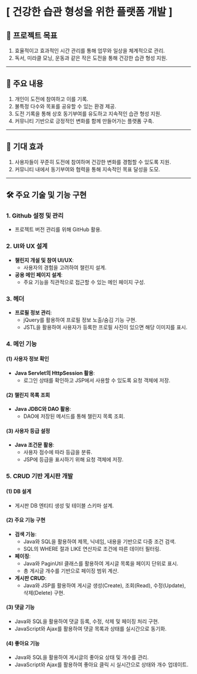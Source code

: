 # **[ 건강한 습관 형성을 위한 플랫폼 개발 ]**

## 🎯 프로젝트 목표
1. 효율적이고 효과적인 시간 관리를 통해 업무와 일상을 체계적으로 관리.
2. 독서, 미라클 모닝, 운동과 같은 작은 도전을 통해 건강한 습관 형성 지원.

---

## 📌 주요 내용
1. 개인이 도전에 참여하고 이를 기록.
2. 불특정 다수와 목표를 공유할 수 있는 환경 제공.
3. 도전 기록을 통해 상호 동기부여를 유도하고 지속적인 습관 형성 지원.
4. 커뮤니티 기반으로 긍정적인 변화를 함께 만들어가는 플랫폼 구축.

---

## 🌟 기대 효과
1. 사용자들이 꾸준히 도전에 참여하며 건강한 변화를 경험할 수 있도록 지원.
2. 커뮤니티 내에서 동기부여와 협력을 통해 지속적인 목표 달성을 도모.

---

## 🛠️ 주요 기술 및 기능 구현

### 1. **Github 설정 및 관리**
- 프로젝트 버전 관리를 위해 GitHub 활용.

### 2. **UI와 UX 설계**
- **챌린지 개설 및 참여 UI/UX**:
  - 사용자의 경험을 고려하여 챌린지 설계.
- **공용 메인 페이지 설계**:
  - 주요 기능을 직관적으로 접근할 수 있는 메인 페이지 구성.

### 3. **헤더**
- **프로필 정보 관리**:
  - jQuery를 활용하여 프로필 정보 노출/숨김 기능 구현.
  - JSTL을 활용하여 사용자가 등록한 프로필 사진이 있으면 해당 이미지를 표시.

### 4. **메인 기능**
#### (1) 사용자 정보 확인
- **Java Servlet의 HttpSession 활용**:
  - 로그인 상태를 확인하고 JSP에서 사용할 수 있도록 요청 객체에 저장.

#### (2) 챌린지 목록 조회
- **Java JDBC와 DAO 활용**:
  - DAO에 저장된 메서드를 통해 챌린지 목록 조회.

#### (3) 사용자 등급 설정
- **Java 조건문 활용**:
  - 사용자 점수에 따라 등급을 분류.
  - JSP에 등급을 표시하기 위해 요청 객체에 저장.

### 5. **CRUD 기반 게시판 개발**
#### (1) DB 설계
- 게시판 DB 엔티티 생성 및 테이블 스키마 설계.

#### (2) 주요 기능 구현
- **검색 기능**:
  - Java와 SQL을 활용하여 제목, 닉네임, 내용을 기반으로 다중 조건 검색.
  - SQL의 WHERE 절과 LIKE 연산자로 조건에 따른 데이터 필터링.
- **페이징**:
  - Java와 PaginUtil 클래스를 활용하여 게시글 목록을 페이지 단위로 표시.
  - 총 게시글 개수를 기반으로 페이징 범위 계산.
- **게시판 CRUD**:
  - Java와 JSP를 활용하여 게시글 생성(Create), 조회(Read), 수정(Update), 삭제(Delete) 구현.

#### (3) 댓글 기능
- Java와 SQL을 활용하여 댓글 등록, 수정, 삭제 및 페이징 처리 구현.
- JavaScript와 Ajax를 활용하여 댓글 목록과 상태를 실시간으로 동기화.

#### (4) 좋아요 기능
- Java와 SQL을 활용하여 게시글의 좋아요 상태 및 개수를 관리.
- JavaScript와 Ajax를 활용하여 좋아요 클릭 시 실시간으로 상태와 개수 업데이트.
